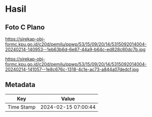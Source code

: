 # Hasil

## Foto C Plano

https://sirekap-obj-formc.kpu.go.id/c20d/pemilu/ppwp/53/15/09/20/14/5315092014004-20240214-140953--1eb63b6d-6e87-44a9-b64c-ed828c60dc7b.jpg

https://sirekap-obj-formc.kpu.go.id/c20d/pemilu/ppwp/53/15/09/20/14/5315092014004-20240214-141057--1e8c676c-1318-4c1e-ac73-a844a07dedcf.jpg


## Metadata

| Key        | Value               |
| ---------- | ------------------- |
| Time Stamp | 2024-02-15 07:00:44 |




